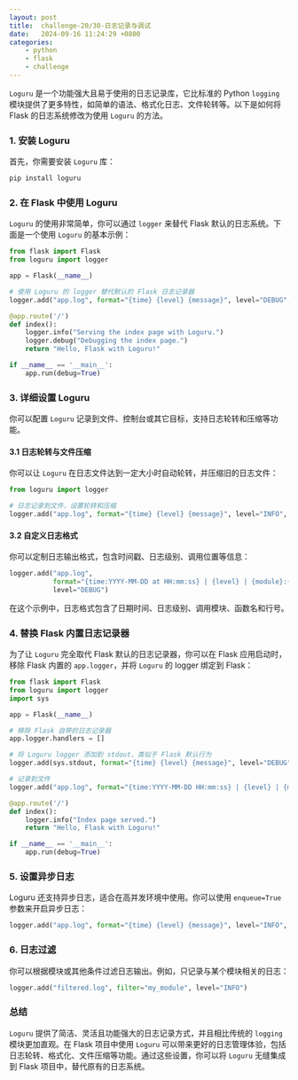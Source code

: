```yaml
---
layout: post
title:  challenge-20/30-日志记录与调试
date:   2024-09-16 11:24:29 +0800
categories: 
    - python 
    - flask
    - challenge
---
```


`Loguru` 是一个功能强大且易于使用的日志记录库，它比标准的 Python `logging` 模块提供了更多特性，如简单的语法、格式化日志、文件轮转等。以下是如何将 Flask 的日志系统修改为使用 `Loguru` 的方法。

### 1. **安装 Loguru**
首先，你需要安装 `Loguru` 库：

```bash
pip install loguru
```

### 2. **在 Flask 中使用 Loguru**
`Loguru` 的使用非常简单，你可以通过 `logger` 来替代 Flask 默认的日志系统。下面是一个使用 `Loguru` 的基本示例：

```python
from flask import Flask
from loguru import logger

app = Flask(__name__)

# 使用 Loguru 的 logger 替代默认的 Flask 日志记录器
logger.add("app.log", format="{time} {level} {message}", level="DEBUG", rotation="10 MB")

@app.route('/')
def index():
    logger.info("Serving the index page with Loguru.")
    logger.debug("Debugging the index page.")
    return "Hello, Flask with Loguru!"

if __name__ == '__main__':
    app.run(debug=True)
```

### 3. **详细设置 Loguru**
你可以配置 `Loguru` 记录到文件、控制台或其它目标，支持日志轮转和压缩等功能。

#### 3.1 日志轮转与文件压缩
你可以让 `Loguru` 在日志文件达到一定大小时自动轮转，并压缩旧的日志文件：

```python
from loguru import logger

# 日志记录到文件，设置轮转和压缩
logger.add("app.log", format="{time} {level} {message}", level="INFO", rotation="10 MB", compression="zip")
```

#### 3.2 自定义日志格式
你可以定制日志输出格式，包含时间戳、日志级别、调用位置等信息：

```python
logger.add("app.log", 
           format="{time:YYYY-MM-DD at HH:mm:ss} | {level} | {module}:{function}:{line} - {message}", 
           level="DEBUG")
```

在这个示例中，日志格式包含了日期时间、日志级别、调用模块、函数名和行号。

### 4. **替换 Flask 内置日志记录器**
为了让 `Loguru` 完全取代 Flask 默认的日志记录器，你可以在 Flask 应用启动时，移除 Flask 内置的 `app.logger`，并将 `Loguru` 的 logger 绑定到 Flask：

```python
from flask import Flask
from loguru import logger
import sys

app = Flask(__name__)

# 移除 Flask 自带的日志记录器
app.logger.handlers = []

# 将 Loguru logger 添加到 stdout，类似于 Flask 默认行为
logger.add(sys.stdout, format="{time} {level} {message}", level="DEBUG")

# 记录到文件
logger.add("app.log", format="{time:YYYY-MM-DD HH:mm:ss} | {level} | {message}", rotation="10 MB")

@app.route('/')
def index():
    logger.info("Index page served.")
    return "Hello, Flask with Loguru!"

if __name__ == '__main__':
    app.run(debug=True)
```

### 5. **设置异步日志**
Loguru 还支持异步日志，适合在高并发环境中使用。你可以使用 `enqueue=True` 参数来开启异步日志：

```python
logger.add("app.log", format="{time} {level} {message}", level="INFO", enqueue=True)
```

### 6. **日志过滤**
你可以根据模块或其他条件过滤日志输出。例如，只记录与某个模块相关的日志：

```python
logger.add("filtered.log", filter="my_module", level="INFO")
```

### 总结

`Loguru` 提供了简洁、灵活且功能强大的日志记录方式，并且相比传统的 `logging` 模块更加直观。在 Flask 项目中使用 `Loguru` 可以带来更好的日志管理体验，包括日志轮转、格式化、文件压缩等功能。通过这些设置，你可以将 `Loguru` 无缝集成到 Flask 项目中，替代原有的日志系统。